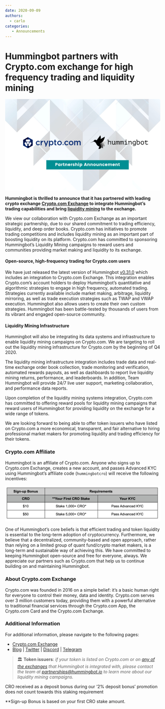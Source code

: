 ```yaml
---
date: 2020-09-09
authors:
  - carlo
categories:
   - Announcements
---
```



# Hummingbot partners with Crypto.com exchange for high frequency trading and liquidity mining

![cover](hummingbot-crypto_com.png)

**Hummingbot is thrilled to announce that it has partnered with leading crypto exchange [Crypto.com Exchange](https://crypto.com/exchange) to integrate Hummingbot’s trading capabilities and bring [liquidity mining](https://miners.hummingbot.io/) to the exchange.**

We view our collaboration with Crypto.com Exchange as an important strategic partnership, due to our shared commitment to trading efficiency, liquidity, and deep order books.  Crypto.com has initiatives to promote trading competitions and includes liquidity mining as an important part of boosting liquidity on its platform.  Crypto.com has committed to sponsoring Hummingbot’s Liquidity Mining campaigns to reward users and communities providing market making and liquidity to its exchange.

<!-- more -->


#### Open-source, high-frequency trading for Crypto.com users


We have just released the latest version of Hummingbot [v0.31.0](https://docs.hummingbot.org/release-notes) which includes an integration to Crypto.com Exchange.  This integration enables Crypto.com’s account holders to deploy Hummingbot’s quantitative and algorithmic strategies to engage in high frequency, automated trading.  Strategies currently available include market making, arbitrage, liquidity mirroring, as well as trade execution strategies such as TWAP and VWAP execution.  Hummingbot also allows users to create their own custom strategies.  Hummingbot has been battle-tested by thousands of users from its vibrant and engaged open-source community. 

#### Liquidity Mining Infrastructure

Hummingbot will also be integrating its data systems and infrastructure to enable liquidity mining campaigns on Crypto.com.  We are targeting to roll out the liquidity mining infrastructure for Crypto.com by the beginning of Q4 2020.

The liquidity mining infrastructure integration includes trade data and real-time exchange order book collection, trade monitoring and verification, automated rewards payouts, as well as dashboards to report live liquidity mining returns, performance, and leaderboards.  In addition, Team Hummingbot will provide 24/7 live user support, marketing collaboration, and performance data reports.

Upon completion of the liquidity mining systems integration, Crypto.com has committed to offering reward pools for liquidity mining campaigns that reward users of Hummingbot for providing liquidity on the exchange for a wide range of tokens.

We are looking forward to being able to offer token issuers who have listed on Crypto.com a more economical, transparent, and fair alternative to hiring professional market makers for promoting liquidity and trading efficiency for their tokens.

### Crypto.com Affiliate

Hummingbot is an affiliate of Crypto.com. Anyone who signs up to Crypto.com Exchange, creates a new account, and passes Advanced KYC using Hummingbot’s affiliate code (`hummingbotcro`) will receive the following incentives:

![](./image2.png)

One of Hummingbot’s core beliefs is that efficient trading and token liquidity is essential to the long-term adoption of cryptocurrency.  Furthermore, we believe that a decentralized, community-based and open approach, rather than relying on a limited group of quant fund/crypto market makers, is a long-term and sustainable way of achieving this.   We have committed to keeping Hummingbot open-source and free for everyone, always.  We appreciate our partners such as Crypto.com that help us to continue building on and maintaining Hummingbot.

### About Crypto.com Exchange

Crypto.com was founded in 2016 on a simple belief: it’s a basic human right for everyone to control their money, data and identity. Crypto.com serves over 3 million customers today, providing them with a powerful alternative to traditional financial services through the Crypto.com App, the Crypto.com Card and the Crypto.com Exchange.

### Additional Information

For additional information, please navigate to the following pages:

- [Crypto.com Exchange](https://www.crypto.com/exchange)
- [Blog](https://blog.crypto.com/) | [Twitter](https://twitter.com/cryptocom) | [Discord](https://discord.gg/B6cZahJ) | [Telegram](https://t.me/CryptoComOfficial)

> 🏛 **Token issuers**: *if your token is listed on Crypto.com or on [any of the exchanges](/exchanges/index.md) that Hummingbot is integrated with, please contact the team at [partnerships@hummingbot.io](mailto:partnerships@hummingbot.io) to learn more about our liquidity mining campaigns.*

CRO received as a deposit bonus during our ‘2% deposit bonus’ promotion does not count towards this staking requirement

**Sign-up Bonus is based on your first CRO stake amount.
